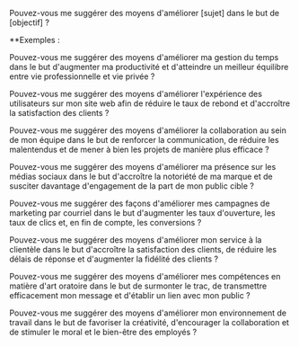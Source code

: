 Pouvez-vous me suggérer des moyens d'améliorer [sujet] dans le but de [objectif] ?

**Exemples :

Pouvez-vous me suggérer des moyens d'améliorer ma gestion du temps dans le but d'augmenter ma productivité et d'atteindre un meilleur équilibre entre vie professionnelle et vie privée ?

Pouvez-vous me suggérer des moyens d'améliorer l'expérience des utilisateurs sur mon site web afin de réduire le taux de rebond et d'accroître la satisfaction des clients ?  
  
Pouvez-vous me suggérer des moyens d'améliorer la collaboration au sein de mon équipe dans le but de renforcer la communication, de réduire les malentendus et de mener à bien les projets de manière plus efficace ?  
  
Pouvez-vous me suggérer des moyens d'améliorer ma présence sur les médias sociaux dans le but d'accroître la notoriété de ma marque et de susciter davantage d'engagement de la part de mon public cible ?  
  
Pouvez-vous me suggérer des façons d'améliorer mes campagnes de marketing par courriel dans le but d'augmenter les taux d'ouverture, les taux de clics et, en fin de compte, les conversions ?  
  
Pouvez-vous me suggérer des moyens d'améliorer mon service à la clientèle dans le but d'accroître la satisfaction des clients, de réduire les délais de réponse et d'augmenter la fidélité des clients ?  
  
Pouvez-vous me suggérer des moyens d'améliorer mes compétences en matière d'art oratoire dans le but de surmonter le trac, de transmettre efficacement mon message et d'établir un lien avec mon public ?  
  
Pouvez-vous me suggérer des moyens d'améliorer mon environnement de travail dans le but de favoriser la créativité, d'encourager la collaboration et de stimuler le moral et le bien-être des employés ?  
  